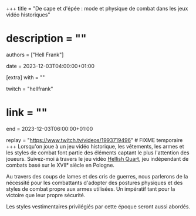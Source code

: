 +++
title = "De cape et d'épée : mode et physique de combat dans les jeux vidéo historiques"
# description = ""
authors = ["Hell Frank"]

date = 2023-12-03T04:00:00+01:00

[extra]
with = ""

twitch = "hellfrank"
# link = ""

end = 2023-12-03T06:00:00+01:00

replay = "https://www.twitch.tv/videos/1993719496" # FIXME temporaire
+++
Lorsqu'on joue à un jeu vidéo historique, les vêtements, les armes et les styles de combat font partie des éléments
captant le plus l'attention des joueurs. Suivez-moi à travers le jeu vidéo [Hellish Quart](https://www.hellishquart.com),
jeu indépendant de combats basé sur le XVIIᵉ siècle en Pologne. 

Au travers des coups de lames et des cris de guerres, nous parlerons de la nécessité pour les combattants d'adopter des
postures physiques et des styles de combat propre aux armes utilisées. Un impératif tant pour la victoire que leur
propre sécurité.

Les styles vestimentaires privilégiés par cette époque seront aussi abordés.